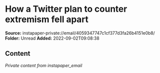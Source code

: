 # How a Twitter plan to counter extremism fell apart

**Source:** instapaper-private://email/4059347747c1cf377d3fa26b4151e0b8/
**Folder:** Unread
**Added:** 2022-09-02T09:08:38




## Content
*Private content from instapaper_email*

